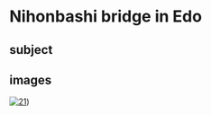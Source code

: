 # Nihonbashi bridge in Edo

## subject

## images

[![21](https://upload.wikimedia.org/wikipedia/commons/thumb/5/52/Nihonbashi_bridge_in_Edo.jpg/290px-Nihonbashi_bridge_in_Edo.jpg)](https://en.wikipedia.org/wiki/File:Nihonbashi_bridge_in_Edo.jpg))
